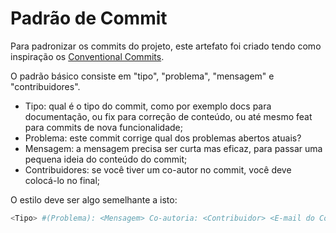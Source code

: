 # Padrão de Commit
Para padronizar os commits do projeto, este artefato foi criado tendo como inspiração os [Conventional Commits](https://www.conventionalcommits.org/en/v1.0.0/).

O padrão básico consiste em "tipo", "problema", "mensagem" e "contribuidores".
- Tipo: qual é o tipo do commit, como por exemplo docs para documentação, ou fix para correção de conteúdo, ou até mesmo feat para commits de nova funcionalidade;
- Problema: este commit corrige qual dos problemas abertos atuais?
- Mensagem: a mensagem precisa ser curta mas eficaz, para passar uma pequena ideia do conteúdo do commit;
- Contribuidores: se você tiver um co-autor no commit, você deve colocá-lo no final;

O estilo deve ser algo semelhante a isto:

```bash
<Tipo> #(Problema): <Mensagem> Co-autoria: <Contribuidor> <E-mail do Contribuidor>
```